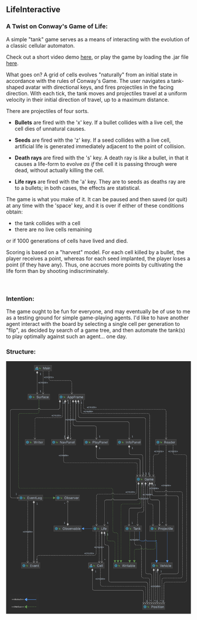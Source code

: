 ## LifeInteractive

### A Twist on Conway's Game of Life:

A simple "tank" game serves as a means of interacting with the evolution of a classic cellular automaton.<br />

Check out a short video demo [here](https://youtu.be/oIBqgyq9cdk), or play the game by loading the .jar file [here](/out/artifacts/LifeInteractive_jar/LifeInteractive.jar).

What goes on? A grid of cells evolves "naturally" from an initial state
in accordance with the rules of Conway's Game. 
The user navigates a tank-shaped avatar with directional keys, 
and fires projectiles in the facing direction. 
With each tick, the tank moves and projectiles travel at a uniform velocity in their
initial direction of travel, up to a maximum distance.

There are projectiles of four sorts. 
- **Bullets** are fired with the 'x' key. 
If a bullet collides with a live cell, the cell dies of unnatural causes. 

- **Seeds** are fired with the 'z' key. If a seed collides with a live cell, artificial
life is generated immediately adjacent to the point of collision.

- **Death rays** are fired with the 's' key. A death ray is *like* a bullet, 
in that it causes a life-form to evolve *as if* the cell it is passing through were dead, 
without actually killing the cell. 

- **Life rays** are fired with the 'a' key. They are
to seeds as deaths ray are to a bullets; in both cases, the effects
are statistical. <br /> 

The game is what you make of it. It can be paused and then saved (or quit) at any time with the 'space' key, 
and it is over if either of these conditions obtain:

- the tank collides with a cell
- there are no live cells remaining <br />

or if 1000 generations of cells have lived and died. 

Scoring is based on a "harvest" model. For each cell killed by a bullet, the player receives a point, whereas for each seed implanted,  the player loses a point (if they have any). Thus, one accrues more points
by cultivating the life form than by shooting indiscriminately.  
<br />
<br />

### Intention:
The game ought to be fun for everyone, and may eventually be of use to me as a testing ground for 
simple game-playing agents. I'd like to have another agent interact with the board by selecting a
single cell per generation to "flip", as decided by search of a game tree, and then
automate the tank(s) to play optimally against such an agent... one day.

### Structure:

![UML Diagram](./UML_Design_Diagram.png)
